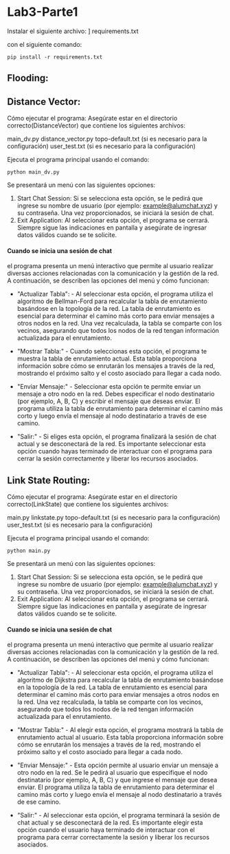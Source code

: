 # Lab3-Parte1

Instalar el siguiente archivo: ]
requirements.txt

con el siguiente comando:
```
pip install -r requirements.txt
```
## Flooding:







## Distance Vector:

Cómo ejecutar el programa:
Asegúrate estar en el directorio correcto(DistanceVector) que contiene los siguientes archivos:

main_dv.py
distance_vector.py
topo-default.txt (si es necesario para la configuración)
user_test.txt (si es necesario para la configuración)


Ejecuta el programa principal usando el comando:

```
python main_dv.py
```
Se presentará un menú con las siguientes opciones:

1. Start Chat Session: Si se selecciona esta opción, se le pedirá que ingrese su nombre de usuario (por ejemplo: example@alumchat.xyz) y su contraseña. Una vez proporcionados, se iniciará la sesión de chat.
2. Exit Application: Al seleccionar esta opción, el programa se cerrará.
Siempre sigue las indicaciones en pantalla y asegúrate de ingresar datos válidos cuando se te solicite.


#### Cuando se inicia una sesión de chat

el programa presenta un menú interactivo que permite al usuario realizar diversas acciones relacionadas con la comunicación y la gestión de la red. A continuación, se describen las opciones del menú y cómo funcionan:

* "Actualizar Tabla": -
Al seleccionar esta opción, el programa utiliza el algoritmo de Bellman-Ford para recalcular la tabla de enrutamiento basándose en la topología de la red. La tabla de enrutamiento es esencial para determinar el camino más corto para enviar mensajes a otros nodos en la red. Una vez recalculada, la tabla se comparte con los vecinos, asegurando que todos los nodos de la red tengan información actualizada para el enrutamiento.

* "Mostrar Tabla:" - 
Cuando seleccionas esta opción, el programa te muestra la tabla de enrutamiento actual. Esta tabla proporciona información sobre cómo se enrutarán los mensajes a través de la red, mostrando el próximo salto y el costo asociado para llegar a cada nodo.

* "Enviar Mensaje:" - 
Seleccionar esta opción te permite enviar un mensaje a otro nodo en la red. Debes especificar el nodo destinatario (por ejemplo, A, B, C) y escribir el mensaje que deseas enviar. El programa utiliza la tabla de enrutamiento para determinar el camino más corto y luego envía el mensaje al nodo destinatario a través de ese camino.

* "Salir:" - 
Si eliges esta opción, el programa finalizará la sesión de chat actual y se desconectará de la red. Es importante seleccionar esta opción cuando hayas terminado de interactuar con el programa para cerrar la sesión correctamente y liberar los recursos asociados.

## Link State Routing:

Cómo ejecutar el programa:
Asegúrate estar en el directorio correcto(LinkState) que contiene los siguientes archivos:

main.py
linkstate.py
topo-default.txt (si es necesario para la configuración)
user_test.txt (si es necesario para la configuración)


Ejecuta el programa principal usando el comando:

```
python main.py
```
Se presentará un menú con las siguientes opciones:

1. Start Chat Session: Si se selecciona esta opción, se le pedirá que ingrese su nombre de usuario (por ejemplo: example@alumchat.xyz) y su contraseña. Una vez proporcionados, se iniciará la sesión de chat.
2. Exit Application: Al seleccionar esta opción, el programa se cerrará.
Siempre sigue las indicaciones en pantalla y asegúrate de ingresar datos válidos cuando se te solicite.

#### Cuando se inicia una sesión de chat

el programa presenta un menú interactivo que permite al usuario realizar diversas acciones relacionadas con la comunicación y la gestión de la red. A continuación, se describen las opciones del menú y cómo funcionan:

* "Actualizar Tabla": -
Al seleccionar esta opción, el programa utiliza el algoritmo de Dijkstra para recalcular la tabla de enrutamiento basándose en la topología de la red.
La tabla de enrutamiento es esencial para determinar el camino más corto para enviar mensajes a otros nodos en la red.
Una vez recalculada, la tabla se comparte con los vecinos, asegurando que todos los nodos de la red tengan información actualizada para el enrutamiento.

* "Mostrar Tabla:" - 
Al elegir esta opción, el programa mostrará la tabla de enrutamiento actual al usuario.
Esta tabla proporciona información sobre cómo se enrutarán los mensajes a través de la red, mostrando el próximo salto y el costo asociado para llegar a cada nodo.

* "Enviar Mensaje:" - 
Esta opción permite al usuario enviar un mensaje a otro nodo en la red.
Se le pedirá al usuario que especifique el nodo destinatario (por ejemplo, A, B, C) y que ingrese el mensaje que desea enviar.
El programa utiliza la tabla de enrutamiento para determinar el camino más corto y luego envía el mensaje al nodo destinatario a través de ese camino.

* "Salir:" - 
Al seleccionar esta opción, el programa terminará la sesión de chat actual y se desconectará de la red.
Es importante elegir esta opción cuando el usuario haya terminado de interactuar con el programa para cerrar correctamente la sesión y liberar los recursos asociados.
